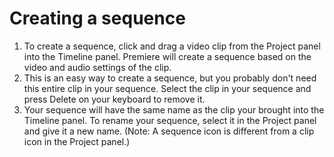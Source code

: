 # Creating a sequence

1. To create a sequence, click and drag a video clip from the Project panel into the Timeline panel. Premiere will create a sequence based on the video and audio settings of the clip.
2. This is an easy way to create a sequence, but you probably don't need this entire clip in your sequence. Select the clip in your sequence and press Delete on your keyboard to remove it. 
3. Your sequence will have the same name as the clip your brought into the Timeline panel. To rename your sequence, select it in the Project panel and give it a new name. \(Note: A sequence icon is different from a clip icon in the Project panel.\)

